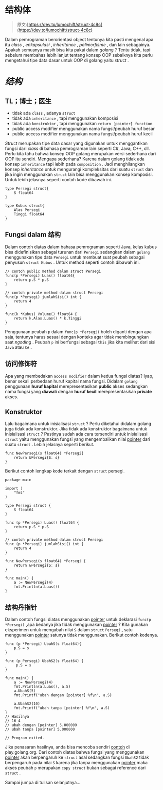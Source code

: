 # 结构体

> 原文:[https://dev.to/lumochift/struct-4c8c](https://dev.to/lumochift/struct-4c8c)

Dalam pemrograman berorientasi object tentunya kita pasti mengenal apa itu *class* , *enkapsulasi* , *inheritance* , *polimorfisme* , dan lain sebagainya. Apakah semuanya masih bisa kita pakai dalam *golang* ? Tentu tidak, tapi sebelum membahas lebih lanjut tentang konsep OOP sebaiknya kita perlu mengetahui tipe data dasar untuk OOP di golang yaitu *struct* .

# [](#struct)*结构*

## TL；博士；医生

*   tidak ada `class` , adanya `struct`
*   tidak ada `inheritance` , tapi menggunakan komposisi
*   tidak ada `konstruktor` , tapi menggunakan `return [pointer] function`
*   public access modifier menggunakan nama fungsi/peubah huruf besar
*   public access modifier menggunakan nama fungsi/peubah huruf kecil

*Struct* merupakan tipe data dasar yang digunakan untuk menggantikan fungsi dari *class* di bahasa pemrograman lain seperti C#, Java, C++, dll. Perlu kita tahu bahwa konsep OOP golang merupakan versi sederhana dari OOP itu sendiri. Mengapa sederhana? Karena dalam golang tidak ada konsep `inheritance` tapi lebih pada `composition` . Jadi menghilangkan konsep *inheritance* untuk mengurangi kompleksitas dari suatu `struct` dan jika ingin menggunakan `struct` lain bisa menggunakan konsep komposisi. Untuk lebih jelasnya seperti contoh kode dibawah ini.

```
type Persegi struct{
    S float64
}

type Kubus struct{
    Alas Persegi
    Tinggi float64
} 
```

## [](#fungsi-dalam-struct)Fungsi dalam 结构

Dalam contoh diatas dalam bahasa pemrograman seperti Java, kelas kubus bisa didefinisikan sebagai turunan dari `Persegi` sedangkan dalam `golang` menggunakan tipe data `Persegi` untuk membuat suat peubah sebagai penyusun `struct Kubus` . Untuk method seperti contoh dibawah ini.

```
// contoh public method dalam struct Persegi
func(p *Persegi) Luas() float64{
    return p.S * p.S
}

// contoh private method dalam struct Persegi
func(p *Persegi) jumlahSisi() int {
    return 4
}

func(k *Kubus) Volume() float64 {
    return k.Alas.Luas() * k.Tinggi
} 
```

Penggunaan peubah `p` dalam `func(p *Persegi)` boleh diganti dengan apa saja, tentunya harus sesuai dengan konteks agar tidak membingungkan saat *ngoding* . Peubah `p` ini berfungsi sebagai `this` jika kita melihat dari sisi `Java` atau `C#` .

## [](#access-modifier)访问修饰符

Apa yang membedakan `access modifier` dalam kedua fungsi diatas? Iyap, benar sekali perbedaan huruf kapital nama fungsi. Didalam `golang` penggunaan **huruf kapital** merepresentasikan **public** akses sedangkan nama fungsi yang **diawali** dengan **huruf kecil** merepresentasikan **private** akses.

## [](#konstruktor)Konstruktor

Lalu bagaimana untuk inisialisasi `struct` ? Perlu diketahui didalam golang juga tidak ada konstruktor. Jika tidak ada konstruktor bagaimana untuk inisialisasi `struct` ? Pastinya sudah ada cara tersendiri untuk inisialisasi `struct` yaitu menggunakan fungsi yang mengembalikan nilai [pointer](https://dev.to/h4ckm03d/pointer-4nin-temp-slug-4199032) dari suatu `struct` . Lebih jelasnya seperti berikut.

```
func NewPersegi(s float64) *Persegi{
    return &Persegi{S: s}
} 
```

Berikut contoh lengkap kode terkait dengan `struct` persegi.

```
package main

import (
    "fmt"
)

type Persegi struct {
    S float64
}

func (p *Persegi) Luas() float64 {
    return p.S * p.S
}

// contoh private method dalam struct Persegi
func (p *Persegi) jumlahSisi() int {
    return 4
}

func NewPersegi(s float64) *Persegi {
    return &Persegi{S: s}
}

func main() {
    a := NewPersegi(4)
    fmt.Println(a.Luas())
} 
```

## [](#struct-dan-pointer)结构丹指针

Dalam contoh fungsi diatas menggunakan [pointer](https://dev.to/h4ckm03d/pointer-4nin-temp-slug-4199032) untuk deklarasi `func(p *Persegi)` ,apa bedanya jika tidak menggunakan [pointer](https://dev.to/h4ckm03d/pointer-4nin-temp-slug-4199032) ? Kita gunakan eksperimen untuk mengubah nilai `S` dalam `struct` `Persegi` , satu menggunakan [pointer](https://dev.to/h4ckm03d/pointer-4nin-temp-slug-4199032) satunya tidak menggunakan. Berikut contoh kodenya.

```
func (p *Persegi) UbahS(s float64){
    p.S = s
}

func (p Persegi) UbahS2(s float64) {
     p.S = s
}

func main() {
    a := NewPersegi(4)
    fmt.Println(a.Luas(), a.S)
    a.UbahS(5)
    fmt.Printf("ubah dengan [pointer] %f\n", a.S)

    a.UbahS2(10)
    fmt.Printf("ubah tanpa [pointer] %f\n", a.S)
}
// Hasilnya
// 16 4
// ubah dengan [pointer] 5.000000
// ubah tanpa [pointer] 5.000000

// Program exited. 
```

Jika penasaran hasilnya, anda bisa mencoba sendiri [contoh](https://play.golang.org/p/0UKYzn6R_A) di play.golang.org. Dari contoh diatas bahwa fungsi yang menggunakan [pointer](https://dev.to/h4ckm03d/pointer-4nin-temp-slug-4199032) akan berpengaruh ke `struct` asal sedangkan fungsi `UbahS2` tidak berpengaruh pada nilai `S` karena jika tanpa menggunakan [pointer](https://dev.to/h4ckm03d/pointer-4nin-temp-slug-4199032) maka akses peubah `p` merupakan `copy struct` bukan sebagai reference dari `struct` .

Sampai jumpa di tulisan selanjutnya…